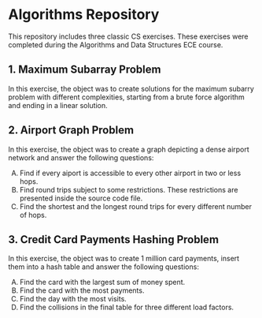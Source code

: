 # Algorithms Repository

This repository includes three classic CS exercises. These exercises were completed during the Algorithms and Data Structures ECE course.

## 1. Maximum Subarray Problem

In this exercise, the object was to create solutions for the maximum subarry problem with different complexities, starting from a brute force algorithm and ending in a linear solution.

## 2. Airport Graph Problem

In this exercise, the object was to create a graph depicting a dense airport network and answer the following questions:
<ol type="A">
  <li>Find if every aiport is accessible to every other airport in two or less hops.</li>
  <li>Find round trips subject to some restrictions. These restrictions are presented inside the source code file.</li>
  <li>Find the shortest and the longest round trips for every different number of hops.</li>
</ol>

## 3. Credit Card Payments Hashing Problem

In this exercise, the object was to create 1 million card payments, insert them into a hash table and answer the following questions:
<ol type="A">
  <li>Find the card with the largest sum of money spent.</li>
  <li>Find the card with the most payments.</li>
  <li>Find the day with the most visits.</li>
  <li>Find the collisions in the final table for three different load factors.</li>
</ol>